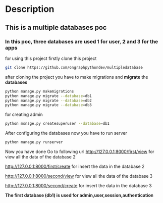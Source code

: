 # Description
## This is a multiple databases poc
### In this poc, three databases are used 1 for user, 2 and 3 for the apps
for using this project firstly clone this project
```bash
git clone https://github.com/ongraphpythondev/multipledatabase
```
after cloning the project you have to make migrations and **migrate** the **databases**
```bash
python manage.py makemigrations
python manage.py migrate --database=db1
python manage.py migrate --database=db2
python manage.py migrate --database=db3
```
for creating admin
```bash
python msnsge.py createsuperuser --database=db1
```
After configuring the databases now you have to run server
```bash
python manage.py runserver
```
Now you have done
Go to following url 
http://127.0.0.1:8000/first/view  for view all the data of the database 2

http://127.0.0.1:8000/first/create for insert the data in the database 2

http://127.0.0.1:8000/second/view  for view all the data of the database 3

http://127.0.0.1:8000/second/create for insert the data in the database 3

**The first database (db1) is used for admin,user,session,authentication**
